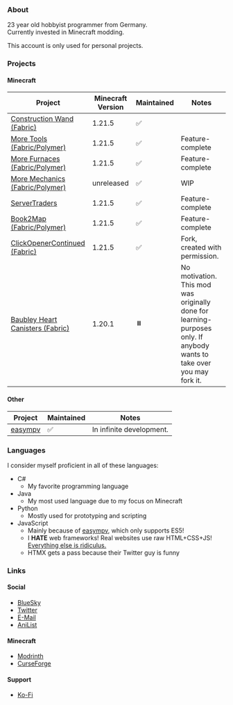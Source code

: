 ### About
23 year old hobbyist programmer from Germany.  
Currently invested in Minecraft modding.
  
This account is only used for personal projects.

### Projects
#### Minecraft
|Project|Minecraft Version|Maintained|Notes|
|-|-|-|-|
|[Construction Wand (Fabric)](https://github.com/JongWasTaken/ConstructionWand-Fabric)|1.21.5|✅||
|[More Tools (Fabric/Polymer)](https://github.com/JongWasTaken/moretools)|1.21.5|✅|Feature-complete|
|[More Furnaces (Fabric/Polymer)](https://github.com/JongWasTaken/morefurnaces)|1.21.5|✅|Feature-complete|
|[More Mechanics (Fabric/Polymer)](https://github.com/JongWasTaken/moremechanics)|unreleased|✅|WIP|
|[ServerTraders](https://github.com/JongWasTaken/servertraders)|1.21.5|✅|Feature-complete|
|[Book2Map (Fabric/Polymer)](https://github.com/JongWasTaken/book2map)|1.21.5|✅|Feature-complete|
|[ClickOpenerContinued (Fabric)](https://github.com/JongWasTaken/clickopener)|1.21.5|✅|Fork, created with permission.|
|[Baubley Heart Canisters (Fabric)](https://github.com/JongWasTaken/Baubley-Heart-Canisters-Fabric)|1.20.1|⏸️|No motivation. This mod was originally done for learning-purposes only. If anybody wants to take over you may fork it.|

#### Other
|Project|Maintained|Notes|
|-|-|-|
|[easympv](https://github.com/JongWasTaken/easympv)|✅|In infinite development.|

### Languages
I consider myself proficient in all of these languages:
- C#
  - My favorite programming language
- Java
  - My most used language due to my focus on Minecraft
- Python
  - Mostly used for prototyping and scripting
- JavaScript
  - Mainly because of [easympv](https://github.com/JongWasTaken/easympv), which only supports ES5!
  - I **HATE** web frameworks! Real websites use raw HTML+CSS+JS! [Everything else is ridiculus.](https://motherfuckingwebsite.com/)
  - HTMX gets a pass because their Twitter guy is funny
### Links
#### Social
- [BlueSky](https://bsky.app/profile/jong.smto.dev)
- [Twitter](https://x.com/jongwastaken)
- [E-Mail](mailto:contact@smto.dev)
- [AniList](https://anilist.co/user/JongWasTaken/)
#### Minecraft
- [Modrinth](https://modrinth.com/user/Jong)
- [CurseForge](https://www.curseforge.com/members/jongwastaken/projects)
#### Support
- [Ko-Fi](https://ko-fi.com/jongwastaken)
